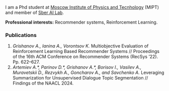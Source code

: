 I am a Phd student at [Moscow Institute of Physics and Tecnhology](https://mipt.ru/english/) (MIPT) and member of [Sber AI Lab](https://sberlabs.com/laboratories/sber-ai-lab).

**Professional interests:** Recommender systems, Reinforcement Learning.

### Publications

1. _Grishanov A., Ianina A., Vorontsov K._ Multiobjective Evaluation of Reinforcement Learning Based Recommender Systems // Proceedings of the 16th ACM Conference on Recommender Systems (RecSys ’22). Pp. 622–627.
2. _Artemiev A.\*, Parinov D.\*, Grishanov A.\*, Borisov I., Vasilev A., Muravetskii D., Rezvykh A., Goncharov A., and Savchenko A._ Leveraging Summarization for Unsupervised Dialogue Topic Segmentation // Findings of the NAACL 2024.
